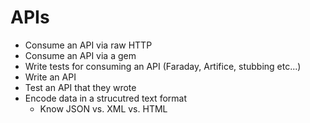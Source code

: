 # APIs
* Consume an API via raw HTTP
* Consume an API via a gem
* Write tests for consuming an API (Faraday, Artifice, stubbing etc...)
* Write an API
* Test an API that they wrote
* Encode data in a strucutred text format
  * Know JSON vs. XML vs. HTML
